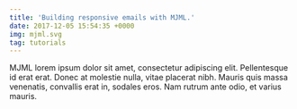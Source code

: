 ```yaml
---
title: 'Building responsive emails with MJML.'
date: 2017-12-05 15:54:35 +0000
img: mjml.svg
tag: tutorials
---
```


MJML lorem ipsum dolor sit amet, consectetur adipiscing elit. Pellentesque id erat erat. Donec at molestie nulla, vitae placerat nibh. Mauris quis massa venenatis, convallis erat in, sodales eros. Nam rutrum ante odio, et varius mauris.
